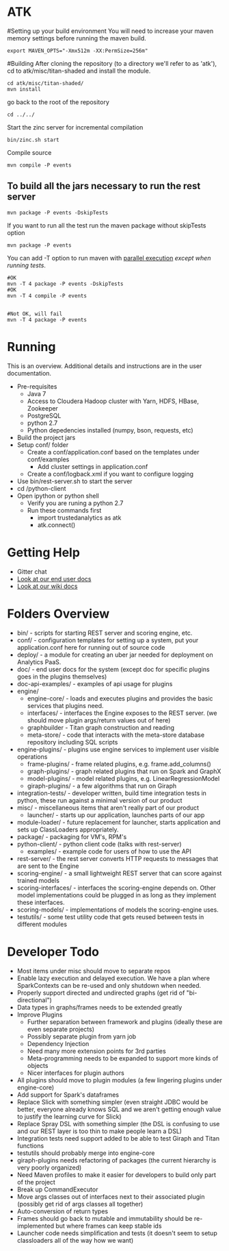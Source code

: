ATK
===

#Setting up your build environment
You will need to increase your maven memory settings before running the maven build.

```
export MAVEN_OPTS="-Xmx512m -XX:PermSize=256m"
```

#Building
After cloning the repository (to a directory we'll refer to as 'atk'),
cd to atk/misc/titan-shaded and install the module.
```
cd atk/misc/titan-shaded/
mvn install

```

go back to the root of the repository
```
cd ../../
```

Start the zinc server for incremental compilation
```
bin/zinc.sh start
```

Compile source
```
mvn compile -P events
```


## To build all the jars necessary to run the rest server

```
mvn package -P events -DskipTests
```

If you want to run all the test run the maven package without skipTests option
```
mvn package -P events
```

You can add -T option to run maven with [parallel execution](https://cwiki.apache.org/confluence/display/MAVEN/Parallel+builds+in+Maven+3) *except when running tests*.
```
#OK
mvn -T 4 package -P events -DskipTests
#OK
mvn -T 4 compile -P events


#Not OK, will fail
mvn -T 4 package -P events
```

# Running

This is an overview. Additional details and instructions are in the user documentation.

* Pre-requisites
  * Java 7
  * Access to Cloudera Hadoop cluster with Yarn, HDFS, HBase, Zookeeper
  * PostgreSQL
  * python 2.7
  * Python depedencies installed (numpy, bson, requests, etc)
* Build the project jars
* Setup conf/ folder
  * Create a conf/application.conf based on the templates under conf/examples
    * Add cluster settings in application.conf
  * Create a conf/logback.xml if you want to configure logging
* Use bin/rest-server.sh to start the server
* cd /python-client
* Open ipython or python shell
  * Verify you are runing a python 2.7
  * Run these commands first
    * import trustedanalytics as atk
    * atk.connect()

# Getting Help
* Gitter chat
* [Look at our end user docs](http://trustedanalytics.github.io/atk/)
* [Look at our wiki docs](../../wiki)

# Folders Overview
* bin/ - scripts for starting REST server and scoring engine, etc.
* conf/ - configuration templates for setting up a system, put your application.conf here for running out of source code
* deploy/ - a module for creating an uber jar needed for deployment on Analytics PaaS.
* doc/ - end user docs for the system (except doc for specific plugins goes in the plugins themselves)
* doc-api-examples/ - examples of api usage for plugins
* engine/
  * engine-core/ - loads and executes plugins and provides the basic services that plugins need.
  * interfaces/ - interfaces the Engine exposes to the REST server. (we should move plugin args/return values out of here)
  * graphbuilder - Titan graph construction and reading
  * meta-store/ - code that interacts with the meta-store database repository including SQL scripts
* engine-plugins/ - plugins use engine services to implement user visible operations
  * frame-plugins/ - frame related plugins, e.g. frame.add_columns()
  * graph-plugins/ - graph related plugins that run on Spark and GraphX
  * model-plugins/ - model related plugins, e.g. LinearRegressionModel
  * giraph-plugins/ - a few algorithms that run on Giraph
* integration-tests/ - developer written, build time integration tests in python, these run against a minimal version of our product
* misc/ - miscellaneous items that aren't really part of our product
  * launcher/ - starts up our application, launches parts of our app
* module-loader/ - future replacement for launcher, starts application and sets up ClassLoaders appropriately.
* package/ - packaging for VM's, RPM's
* python-client/ - python client code (talks with rest-server)
  * examples/ - example code for users of how to use the API
* rest-server/ - the rest server converts HTTP requests to messages that are sent to the Engine
* scoring-engine/ - a small lightweight REST server that can score against trained models
* scoring-interfaces/ - interfaces the scoring-engine depends on.  Other model implementations could be plugged in as 
  long as they implement these interfaces.
* scoring-models/ - implementations of models the scoring-engine uses.
* testutils/ - some test utility code that gets reused between tests in different modules


# Developer Todo
* Most items under misc should move to separate repos
* Enable lazy execution and delayed execution. We have a plan where SparkContexts can be re-used and only shutdown when needed.
* Properly support directed and undirected graphs (get rid of "bi-directional")
* Data types in graphs/frames needs to be extended greatly
* Improve Plugins
  * Further separation between framework and plugins (ideally these are even separate projects)
  * Possibly separate plugin from yarn job
  * Dependency Injection
  * Need many more extension points for 3rd parties
  * Meta-programming needs to be expanded to support more kinds of objects
  * Nicer interfaces for plugin authors
* All plugins should move to plugin modules (a few lingering plugins under engine-core)
* Add support for Spark's dataframes
* Replace Slick with something simpler (even straight JDBC would be better, everyone already knows SQL and we aren't getting enough value to justify the learning curve for Slick)
* Replace Spray DSL with something simpler (the DSL is confusing to use and our REST layer is too thin to make people learn a DSL)
* Integration tests need support added to be able to test Giraph and Titan functions
* testutils should probably merge into engine-core
* giraph-plugins needs refactoring of packages (the current hierarchy is very poorly organized)
* Need Maven profiles to make it easier for developers to build only part of the project
* Break up CommandExecutor
* Move args classes out of interfaces next to their associated plugin (possibly get rid of args classes all together)
* Auto-conversion of return types
* Frames should go back to mutable and immutability should be re-implemented but where frames can keep stable ids
* Launcher code needs simplification and tests (it doesn't seem to setup classloaders all of the way how we want)

